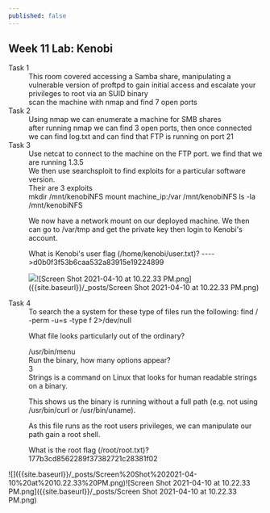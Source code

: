 ```yaml
---
published: false
---
```

## Week 11 Lab: Kenobi

<dl>
  <dt>Task 1</dt>
  <dd>This room covered accessing a Samba share, manipulating a vulnerable version of proftpd to gain initial access and escalate your privileges to root via an SUID binary</dd>
  <dd> scan the machine with nmap and find 7 open ports </dd>
  <dt>Task 2</dt>
  <dd>Using nmap we can enumerate a machine for SMB shares</dd>
  <dd> after running nmap we can find 3 open ports, then once connected we can find log.txt and can find that FTP is running on port 21</dd>
  <dt>Task 3</dt>
  <dd> Use netcat to connect to the machine on the FTP port. we find that we are running 1.3.5</dd>
 
  <dd>We then use searchsploit to find exploits for a particular software version.</dd>
  <dd>Their are 3 exploits </dd>
 
  <dd>mkdir /mnt/kenobiNFS mount machine_ip:/var /mnt/kenobiNFS ls -la /mnt/kenobiNFS

We now have a network mount on our deployed machine. We then can go to /var/tmp and get the private key then login to Kenobi's account.

What is Kenobi's user flag (/home/kenobi/user.txt)? ---->d0b0f3f53b6caa532a83915e19224899
    
![]({{site.baseurl}}/_posts/Screen%20Shot%202021-04-10%20at%2010.22.33%20PM.png)![Screen Shot 2021-04-10 at 10.22.33 PM.png]({{site.baseurl}}/_posts/Screen Shot 2021-04-10 at 10.22.33 PM.png)

</dd>
  <dt>Task 4</dt>
  <dd>To search the a system for these type of files run the following: find / -perm -u=s -type f 2>/dev/null

What file looks particularly out of the ordinary?</dd>
 
  <dd>/usr/bin/menu</dd>
 
  <dd>Run the binary, how many options appear?</dd>

  <dd>3</dd>
 
  <dd>Strings is a command on Linux that looks for human readable strings on a binary.



This shows us the binary is running without a full path (e.g. not using /usr/bin/curl or /usr/bin/uname).

As this file runs as the root users privileges, we can manipulate our path gain a root shell.</dd>

  <dd>What is the root flag (/root/root.txt)?</dd>
  
  <dd> 177b3cd8562289f37382721c28381f02</dd>
  
 
 
</dl>![]({{site.baseurl}}/_posts/Screen%20Shot%202021-04-10%20at%2010.22.33%20PM.png)![Screen Shot 2021-04-10 at 10.22.33 PM.png]({{site.baseurl}}/_posts/Screen Shot 2021-04-10 at 10.22.33 PM.png)


